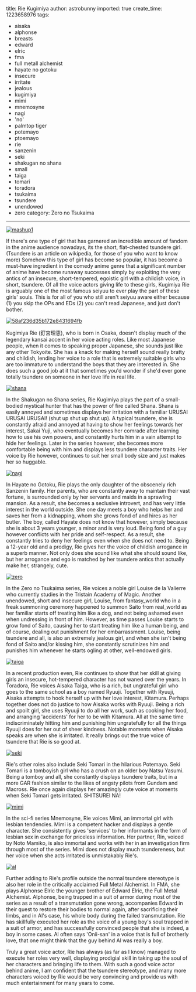 title: Rie Kugimiya
author: astrobunny
imported: true
create_time: 1223658976
tags:
- aisaka
- alphonse
- breasts
- edward
- elric
- fma
- full metall alchemist
- hayate no gotoku
- insecure
- irritate
- jealous
- kugimiya
- mimi
- mnemosyne
- nagi
- 'no'
- palmtop tiger
- potemayo
- ptoemayo
- rie
- sanzenin
- seki
- shakugan no shana
- small
- taiga
- tomari
- toradora
- tsukaima
- tsundere
- unendowed
- zero
category: Zero no Tsukaima
---
 [![](wp-uploads/2008/10/mashup1-500x500.jpg "mashup1")](/images/wp-uploads/2008/10/mashup1.jpg)  
  
If there's one type of girl that has garnered an incredible amount of fandom in the anime audience nowadays, its the short, flat-chested tsundere girl. (Tsundere is an article on wikipedia, for those of you who want to know more) Somehow this type of girl has become so popular, it has become a must-have ingredient in the comedy anime genre that a significant number of anime have become runaway successes simply by exploiting the very antics of an insecure, short-tempered, egoistic girl with a childish voice, in short, tsundere. Of all the voice actors giving life to these girls, Kugimiya Rie is arguably one of the most famous seiyuu to ever play the part of these girls' souls. This is for all of you who still aren't seiyuu aware either because (1) you skip the OPs and EDs (2) you can't read Japanese, and just don't bother.  
  
<!--more-->  
  
 [![](wp-uploads/2008/10/58af236d35b172e8431694fb-500x531.jpg "58af236d35b172e8431694fb")](/images/wp-uploads/2008/10/58af236d35b172e8431694fb.jpg)  
  
Kugimiya Rie (釘宮理恵), who is born in Osaka, doesn't display much of the legendary kansai accent in her voice acting roles. Like most Japanese people, when it comes to speaking proper Japanese, she sounds just like any other Tokyoite. She has a knack for making herself sound really bratty and childish, lending her voice to a role that is extremely suitable girls who are too immature to understand the boys that they are interested in. She does such a good job at it that sometimes you'd wonder if she'd ever gone totally tsundere on someone in her love life in real life.  
  
 [![](wp-uploads/2008/10/shana-500x281.jpg "shana")](/images/wp-uploads/2008/10/shana.jpg)  
  
In the Shakugan no Shana series, Rie Kugimiya plays the part of a small-bodied mystical hunter that has the power of fire called Shana. Shana is easily annoyed and sometimes displays her irritation with a familiar URUSAI URUSAI URUSAI! (shut up shut up shut up). A typical tsundere, she is constantly afraid and annoyed at having to show her feelings towards her interest, Sakai Yuji, who eventually becomes her comrade after learning how to use his own powers, and constantly hurts him in a vain attempt to hide her feelings. Later in the series however, she becomes more comfortable being with him and displays less tsundere character traits. Her voice by Rie however, continues to suit her small body size and just makes her so huggable.  
  
 [![](wp-uploads/2008/10/nagi-500x284.jpg "nagi")](/images/wp-uploads/2008/10/nagi.jpg)  
  
In Hayate no Gotoku, Rie plays the only daughter of the obscenely rich Sanzenin family. Her parents, who are constantly away to maintain their vast fortune, is surrounded only by her servants and maids in a sprawling mansion. As a result, she becomes a seclusive introvert, and has very little interest in the world outside. She one day meets a boy who helps her and saves her from a kidnapping, whom she grows fond of and hires as her butler. The boy, called Hayate does not know that however, simply because she is about 3 years younger, a minor and is very loud. Being fond of a guy however conflicts with her pride and self-respect. As a result, she constantly tries to deny her feelings even when she does not need to. Being a 12-year old and a prodigy, Rie gives her the voice of childish arrogance in a superb manner. Not only does she sound like what she should sound like, but her arrogance and ego is matched by her tsundere antics that actually make her, strangely, cute.  
  
 [![](wp-uploads/2008/10/zero-500x283.jpg "zero")](/images/wp-uploads/2008/10/zero.jpg)  
  
In the Zero no Tsukaima series, Rie voices a noble girl Louise de la Valierre who currently studies in the Tristain Academy of Magic. Another unendowed, short and insecure girl, Louise, from fantasy\_world who in a freak summoning ceremony happened to summon Saito from real\_world as her familiar starts off treating him like a dog, and not being ashamed even when undressing in front of him. However, as time passes Louise starts to grow fond of Saito, causing her to start treating him like a human being, and of course, dealing out punishment for her embarrassment. Louise, being tsundere and all, is also an extremely jealous girl, and when she isn't being fond of Saito and/or kissing him, she constantly scrutinizes him and punishes him whenever he starts ogling at other, well-endowed girls.  
  
 [![](wp-uploads/2008/10/taiga-500x283.jpg "taiga")](/images/wp-uploads/2008/10/taiga.jpg)  
  
In a recent production even, Rie continues to show that her skill at giving girls an insecure, hot-tempered character has not waned over the years. In Toradora, Rie voices Aisaka Taiga, who is a rich, but ungrateful girl who goes to the same school as a boy named Ryuuji. Together with Ryuuji, Aisaka attempts to hook herself up with her love interest, Kitamura. Perhaps together does not do justice to how Aisaka works with Ryuuji. Being a rich and spoilt girl, she uses Ryuuji to do all her work, such as cooking her food, and arranging 'accidents' for her to be with Kitamura. All at the same time indiscriminately hitting him and punishing him ungratefully for all the things Ryuuji does for her out of sheer kindness. Notable moments when Aisaka speaks are when she is irritated. It really brings out the true voice of tsundere that Rie is so good at.  
  
 [![](wp-uploads/2008/10/seki-500x284.jpg "seki")](/images/wp-uploads/2008/10/seki.jpg)  
  
Rie's other roles also include Seki Tomari in the hilarious Potemayo. Seki Tomari is a tomboyish girl who has a crush on an older boy Natsu Yasumi. Being a tomboy and all, she constantly displays tsundere traits, but in a more GAR fashion similar to the likes of angsty pilots from Gundam and Macross. Rie once again displays her amazingly cute voice at moments when Seki Tomari gets irritated. SHITSUREI NA!  
  
 [![](wp-uploads/2008/10/mimi-500x281.png "mimi")](/images/wp-uploads/2008/10/mimi.png)  
  
In the sci-fi series Mnemosyne, Rie voices Mimi, an immortal girl with lesbian tendencies. Mimi is a competent hacker and displays a gentle character. She consistently gives 'services' to her informants in the form of lesbian sex in exchange for priceless information. Her partner, Rin, voiced by Noto Mamiko, is also immortal and works with her in an investigation firm through most of the series. Mimi does not display much tsundereness, but her voice when she acts irritated is unmistakably Rie's.  
  
 [![](wp-uploads/2008/10/al.jpg "al")](/images/wp-uploads/2008/10/al.jpg)  
  
Further adding to Rie's profile outside the normal tsundere stereotype is also her role in the critically acclaimed Full Metal Alchemist. In FMA, she plays Alphonse Elric the younger brother of Edward Elric, the Full Metal Alchemist. Alphonse, being trapped in a suit of armor during most of the series as a result of a transmutation gone wrong, accompanies Edward in their quest to restore their bodies to normal again, after sacrificing their limbs, and in Al's case, his whole body during the failed transmutation. Rie has skillfully executed her role as the voice of a young boy's soul trapped in a suit of armor, and has successfully convinced people that she is indeed, a boy in some cases. Al often says 'Onii-san' in a voice that is full of brotherly love, that one might think that the guy behind Al was really a boy.  
  
Truly a great voice actor, Rie has always (as far as I know) managed to execute her roles very well, displaying prodigial skill in taking up the soul of her characters and bringing life to them. With such a good voice actor behind anime, I am confident that the tsundere stereotype, and many more characters voiced by Rie would be very convincing and provide us with much entertainment for many years to come.